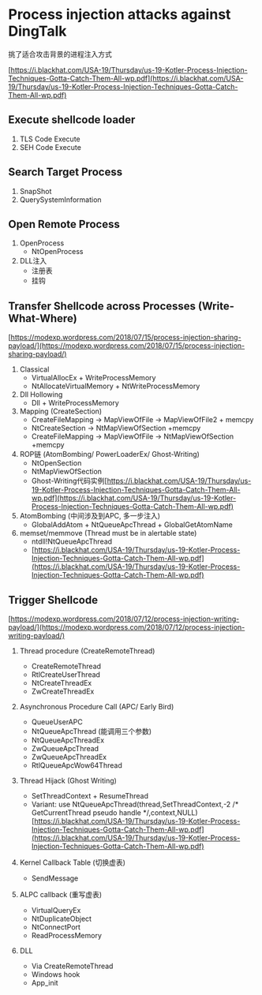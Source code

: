 # Process injection attacks against DingTalk

挑了适合攻击背景的进程注入方式

[https://i.blackhat.com/USA-19/Thursday/us-19-Kotler-Process-Injection-Techniques-Gotta-Catch-Them-All-wp.pdf](https://i.blackhat.com/USA-19/Thursday/us-19-Kotler-Process-Injection-Techniques-Gotta-Catch-Them-All-wp.pdf)

## Execute shellcode loader

1. TLS Code Execute
2. SEH Code Execute

## Search Target Process

1. SnapShot
2. QuerySystemInformation

## Open Remote Process

1. OpenProcess
	* NtOpenProcess
2. DLL注入
	* 注册表
	* 挂钩

## Transfer Shellcode across Processes (Write-What-Where)

[https://modexp.wordpress.com/2018/07/15/process-injection-sharing-payload/](https://modexp.wordpress.com/2018/07/15/process-injection-sharing-payload/)

1. Classical
	* VirtualAllocEx + WriteProcessMemory
	* NtAllocateVirtualMemory + NtWriteProcessMemory
2. Dll Hollowing
	* Dll + WriteProcessMemory
3. Mapping (CreateSection)
	* CreateFileMapping → MapViewOfFile → MapViewOfFile2 + memcpy
	* NtCreateSection → NtMapViewOfSection +memcpy
	* CreateFileMapping → MapViewOfFile → NtMapViewOfSection +memcpy
4. ROP链 (AtomBombing/  PowerLoaderEx/ Ghost-Writing)
	* NtOpenSection
	* NtMapViewOfSection
	* Ghost-Writing代码实例[https://i.blackhat.com/USA-19/Thursday/us-19-Kotler-Process-Injection-Techniques-Gotta-Catch-Them-All-wp.pdf](https://i.blackhat.com/USA-19/Thursday/us-19-Kotler-Process-Injection-Techniques-Gotta-Catch-Them-All-wp.pdf)
5. AtomBombing (中间涉及到APC, 多一步注入)
	* GlobalAddAtom + NtQueueApcThread + GlobalGetAtomName
6. memset/memmove (Thread must be in alertable state)
	* ntdll!NtQueueApcThread
	* [https://i.blackhat.com/USA-19/Thursday/us-19-Kotler-Process-Injection-Techniques-Gotta-Catch-Them-All-wp.pdf](https://i.blackhat.com/USA-19/Thursday/us-19-Kotler-Process-Injection-Techniques-Gotta-Catch-Them-All-wp.pdf)

## Trigger Shellcode

[https://modexp.wordpress.com/2018/07/12/process-injection-writing-payload/](https://modexp.wordpress.com/2018/07/12/process-injection-writing-payload/)

1. Thread procedure (CreateRemoteThread)
	* CreateRemoteThread
	* RtlCreateUserThread
	* NtCreateThreadEx
	* ZwCreateThreadEx
2. Asynchronous Procedure Call (APC/ Early Bird)
	* QueueUserAPC
	* NtQueueApcThread	(能调用三个参数)
	* NtQueueApcThreadEx
	* ZwQueueApcThread
	* ZwQueueApcThreadEx
	* RtlQueueApcWow64Thread
3. Thread Hijack (Ghost Writing)
	* SetThreadContext + ResumeThread
	* Variant: use NtQueueApcThread(thread,SetThreadContext,-2 /* GetCurrentThread pseudo handle */,context,NULL) [https://i.blackhat.com/USA-19/Thursday/us-19-Kotler-Process-Injection-Techniques-Gotta-Catch-Them-All-wp.pdf](https://i.blackhat.com/USA-19/Thursday/us-19-Kotler-Process-Injection-Techniques-Gotta-Catch-Them-All-wp.pdf)

5. Kernel Callback Table (切换虚表)
	* SendMessage
6. ALPC callback (重写虚表)
	* VirtualQueryEx
	* NtDuplicateObject
	* NtConnectPort
	* ReadProcessMemory
7. DLL
	* Via CreateRemoteThread
	* Windows hook
	* App_init


